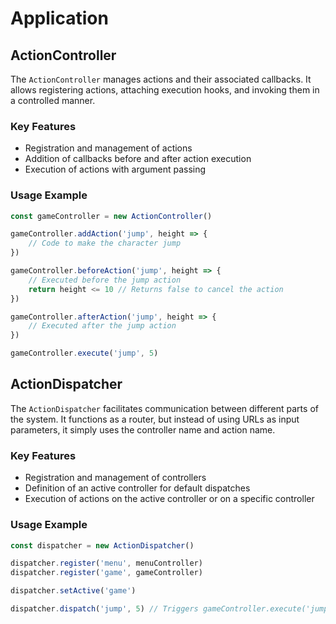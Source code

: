 # Application

## ActionController

The `ActionController` manages actions and their associated callbacks. It allows registering actions, attaching execution hooks, and invoking them in a controlled manner.

### Key Features

- Registration and management of actions
- Addition of callbacks before and after action execution
- Execution of actions with argument passing

### Usage Example

```javascript
const gameController = new ActionController()

gameController.addAction('jump', height => {
    // Code to make the character jump
})

gameController.beforeAction('jump', height => {
    // Executed before the jump action
    return height <= 10 // Returns false to cancel the action
})

gameController.afterAction('jump', height => {
    // Executed after the jump action
})

gameController.execute('jump', 5)
```

## ActionDispatcher

The `ActionDispatcher` facilitates communication between different parts of the system. It functions as a router, but instead of using URLs as input parameters, it simply uses the controller name and action name.

### Key Features

- Registration and management of controllers
- Definition of an active controller for default dispatches
- Execution of actions on the active controller or on a specific controller

### Usage Example

```javascript
const dispatcher = new ActionDispatcher()

dispatcher.register('menu', menuController)
dispatcher.register('game', gameController)

dispatcher.setActive('game')

dispatcher.dispatch('jump', 5) // Triggers gameController.execute('jump')
```
